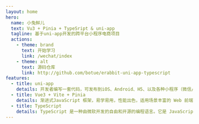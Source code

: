 ```yaml
---
layout: home
hero:
  name: 小兔鲜儿
  text: Vu3 + Pinia + TypeSript & uni-app
  tagline: 基于uni-app开发的跨平台小程序电商项目
  actions:
    - theme: brand
      text: 开始学习
      link: /wechat/index
    - theme: alt
      text: 源码仓库
      link: http://github.com/botue/erabbit-uni-app-typescript
features:
  - title: uni-app
    details: 开发者编写一套代码，可发布到iOS、Android、H5、以及各种小程序（微信/支付宝/百度/头条/飞书/QQ/快手/钉钉/淘宝）、快应用等多个平台。
  - title: Vue3 + Vite + Pinia
    details: 渐进式JavaScript 框架，易学易用，性能出色，适用场景丰富的 Web 前端框架。使用原生 ESM 文件，无需打包!灵活的 API 和完整的 TypeScript 类型。
  - title: TypeScript
    details: TypeScript 是一种由微软开发的自由和开源的编程语言。它是 JavaScript 的一个超集，而且本质上向这个语言添加了可选的静态类型和基于类的面向对象编程。
---
```


